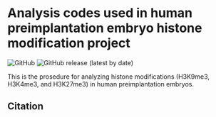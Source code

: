 # Analysis codes used in human preimplantation embryo histone modification project
![GitHub](https://img.shields.io/github/license/qiuwu-tj/Analysis-codes-used-in-human-early-embryo-histones)
![GitHub release (latest by date)](https://img.shields.io/github/v/release/qiuwu-tj/Analysis-codes-used-in-human-early-embryo-histones)

This is the prosedure for analyzing histone modifications (H3K9me3, H3K4me3, and H3K27me3) in human preimplantation embryos.
## Citation
